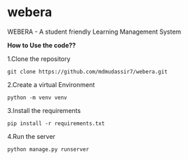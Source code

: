 # webera
WEBERA - A student friendly Learning Management System

**How to Use the code??**

1.Clone the repository
```
git clone https://github.com/mdmudassir7/webera.git
```
2.Create a virtual Environment
```
python -m venv venv
```
3.Install the requirements
```
pip install -r requirements.txt
```
4.Run the server
```
python manage.py runserver
```
